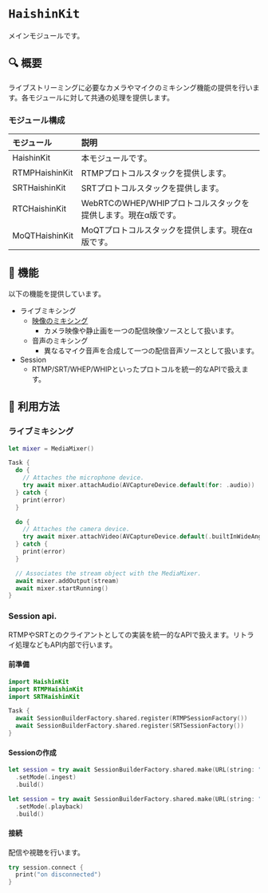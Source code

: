 # ``HaishinKit``
メインモジュールです。

## 🔍 概要
ライブストリーミングに必要なカメラやマイクのミキシング機能の提供を行います。各モジュールに対して共通の処理を提供します。

### モジュール構成
|モジュール|説明|
|:-|:-|
|HaishinKit|本モジュールです。|
|RTMPHaishinKit|RTMPプロトコルスタックを提供します。|
|SRTHaishinKit|SRTプロトコルスタックを提供します。|
|RTCHaishinKit|WebRTCのWHEP/WHIPプロトコルスタックを提供します。現在α版です。|
|MoQTHaishinKit|MoQTプロトコルスタックを提供します。現在α版です。

## 🎨 機能
以下の機能を提供しています。
- ライブミキシング
  - [映像のミキシング](doc://HaishinKit/videomixing)
    - カメラ映像や静止画を一つの配信映像ソースとして扱います。
  - 音声のミキシング
    - 異なるマイク音声を合成して一つの配信音声ソースとして扱います。
- Session
  - RTMP/SRT/WHEP/WHIPといったプロトコルを統一的なAPIで扱えます。

## 📖 利用方法
### ライブミキシング
```swift
let mixer = MediaMixer()

Task {
  do {
    // Attaches the microphone device.
    try await mixer.attachAudio(AVCaptureDevice.default(for: .audio))
  } catch {
    print(error)
  }

  do {
    // Attaches the camera device.
    try await mixer.attachVideo(AVCaptureDevice.default(.builtInWideAngleCamera, for: .video, position: .back))
  } catch {
    print(error)
  }

  // Associates the stream object with the MediaMixer.
  await mixer.addOutput(stream)
  await mixer.startRunning()
}
```

### Session api.
RTMPやSRTとのクライアントとしての実装を統一的なAPIで扱えます。リトライ処理などもAPI内部で行います。

#### 前準備
```swift
import HaishinKit
import RTMPHaishinKit
import SRTHaishinKit

Task {
  await SessionBuilderFactory.shared.register(RTMPSessionFactory())
  await SessionBuilderFactory.shared.register(SRTSessionFactory())
}
```

#### Sessionの作成
```swift
let session = try await SessionBuilderFactory.shared.make(URL(string: "rtmp://hostname/live/live"))
  .setMode(.ingest)
  .build()
```
```swift
let session = try await SessionBuilderFactory.shared.make(URL(string: "srt://hostname:448?stream=xxxxx"))
  .setMode(.playback)
  .build()
```

#### 接続
配信や視聴を行います。
```swift
try session.connect {
  print("on disconnected")
}
```

